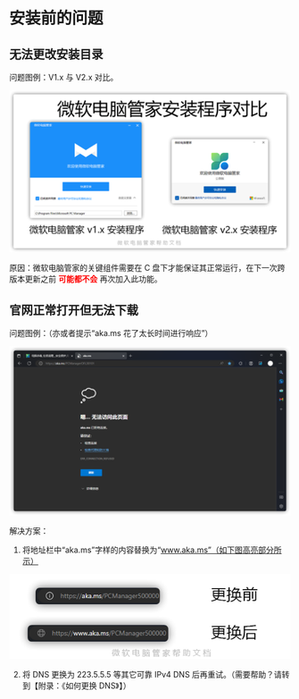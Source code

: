 # 安装前的问题

## 无法更改安装目录
问题图例：V1.x 与 V2.x 对比。

![](assets\before_installation\select_installation_folder.png)

原因：微软电脑管家的关键组件需要在 C 盘下才能保证其正常运行，在下一次跨版本更新之前 <font color=red>**可能都不会**</font> 再次加入此功能。

## 官网正常打开但无法下载
问题图例：（亦或者提示“aka.ms 花了太长时间进行响应”）

![](assets\before_installation\refused_to_connected.png)

解决方案：
1. 将地址栏中“aka.ms”字样的内容替换为“www.aka.ms”（如下图高亮部分所示）

![](assets\before_installation\replacement.png)

2. 将 DNS 更换为 223.5.5.5 等其它可靠 IPv4 DNS 后再重试。（需要帮助？请转到【附录：《如何更换 DNS》】）